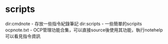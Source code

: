 # scripts

dir:cmdnote - 存放一些指令紀錄筆記
dir:scripts - 一些簡單的scripits
ocpnote.txt - OCP管理功能合集，可以直接source後使用其功能，執行notehelp可以看見指令資訊
